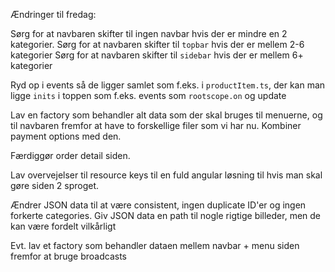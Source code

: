 Ændringer til fredag:

Sørg for at navbaren skifter til ingen navbar hvis der er mindre en 2 kategorier.
Sørg for at navbaren skifter til ``topbar`` hvis der er mellem 2-6 kategorier
Sørg for at navbaren skifter til ``sidebar`` hvis der er mellem 6+ kategorier

Ryd op i events så de ligger samlet som f.eks. i ``productItem.ts``, der kan man ligge ``inits`` i toppen som f.eks. events som ``rootscope.on`` og update

Lav en factory som behandler alt data som der skal bruges til menuerne, og til navbaren fremfor at have to forskellige filer som vi har nu.
Kombiner payment options med den.

Færdiggør order detail siden.

Lav overvejelser til resource keys til en fuld angular løsning til hvis man skal gøre siden 2 sproget.

Ændrer JSON data til at være consistent, ingen duplicate ID'er og ingen forkerte categories.
Giv JSON data en path til nogle rigtige billeder, men de kan være fordelt vilkårligt 

Evt. lav et factory som behandler dataen mellem navbar + menu siden fremfor at bruge broadcasts